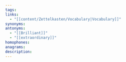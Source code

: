 ```yaml
---
tags: 
links:
  - "[[content/Zettelkasten/Vocabulary|Vocabulary]]"
synonyms: 
antonyms:
  - "[[Brilliant]]"
  - "[[extraordinary]]"
homophones: 
anagrams: 
description: 
---
```

